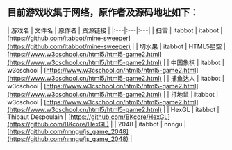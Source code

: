 ## 目前游戏收集于网络，原作者及源码地址如下：

| 游戏名 | 文件名 | 原作者 | 资源链接 |
|:---|:---|:---|
| 扫雷 | itabbot | itabbot | [https://github.com/itabbot/mine-sweeper](https://github.com/itabbot/mine-sweeper) |
| 切水果 | itabbot | HTML5星空 | [https://www.w3cschool.cn/html5/html5-game2.html](https://www.w3cschool.cn/html5/html5-game2.html) |
| 中国象棋 | itabbot | w3cschool | [https://www.w3cschool.cn/html5/html5-game2.html](https://www.w3cschool.cn/html5/html5-game2.html) |
| 捕鱼达人 | itabbot | w3cschool | [https://www.w3cschool.cn/html5/html5-game2.html](https://www.w3cschool.cn/html5/html5-game2.html) |
| 打地鼠 | itabbot | w3cschool | [https://www.w3cschool.cn/html5/html5-game2.html](https://www.w3cschool.cn/html5/html5-game2.html) |
| HexGL | itabbot | Thibaut Despoulain | [https://github.com/BKcore/HexGL](https://github.com/BKcore/HexGL) |
| 2048 | itabbot | nnngu | [https://github.com/nnngu/js_game_2048](https://github.com/nnngu/js_game_2048) |
